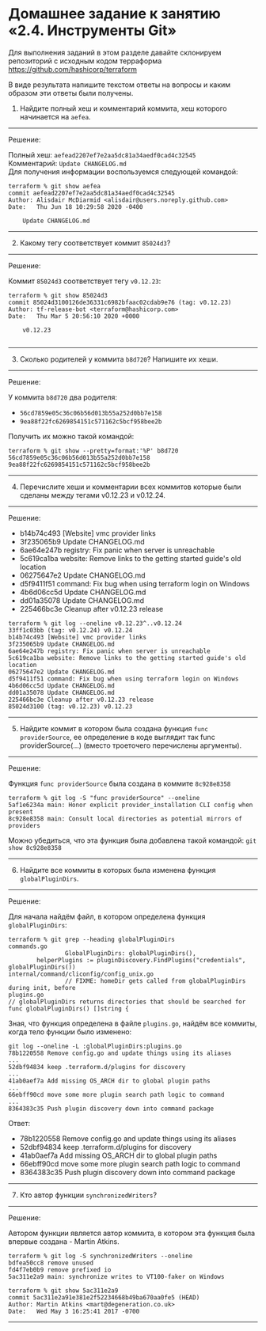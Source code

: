 # Домашнее задание к занятию «2.4. Инструменты Git»

Для выполнения заданий в этом разделе давайте склонируем репозиторий с исходным кодом 
терраформа https://github.com/hashicorp/terraform 

В виде результата напишите текстом ответы на вопросы и каким образом эти ответы были получены. 

1. Найдите полный хеш и комментарий коммита, хеш которого начинается на `aefea`.  

---  
Решение:  

Полный хеш: `aefead2207ef7e2aa5dc81a34aedf0cad4c32545`  
Комментарий: `Update CHANGELOG.md`  
Для получения информации воспользуемся следующей командой:
```
terraform % git show aefea
commit aefead2207ef7e2aa5dc81a34aedf0cad4c32545
Author: Alisdair McDiarmid <alisdair@users.noreply.github.com>
Date:   Thu Jun 18 10:29:58 2020 -0400

    Update CHANGELOG.md

```

---

2. Какому тегу соответствует коммит `85024d3`?  

---  
Решение:  

Коммит `85024d3` соответствует тегу `v0.12.23`:
```
terraform % git show 85024d3
commit 85024d3100126de36331c6982bfaac02cdab9e76 (tag: v0.12.23)
Author: tf-release-bot <terraform@hashicorp.com>
Date:   Thu Mar 5 20:56:10 2020 +0000

    v0.12.23


```

---

3. Сколько родителей у коммита `b8d720`? Напишите их хеши.  

---  
Решение:  

У коммита `b8d720` два родителя:
* `56cd7859e05c36c06b56d013b55a252d0bb7e158`
* `9ea88f22fc6269854151c571162c5bcf958bee2b`  
  
Получить их можно такой командой:
```
terraform % git show --pretty=format:'%P' b8d720
56cd7859e05c36c06b56d013b55a252d0bb7e158 9ea88f22fc6269854151c571162c5bcf958bee2b
```

---

4. Перечислите хеши и комментарии всех коммитов которые были сделаны между тегами  v0.12.23 и v0.12.24.  

---  
Решение:  

* b14b74c493 [Website] vmc provider links 
* 3f235065b9 Update CHANGELOG.md 
* 6ae64e247b registry: Fix panic when server is unreachable 
* 5c619ca1ba website: Remove links to the getting started guide's old location 
* 06275647e2 Update CHANGELOG.md 
* d5f9411f51 command: Fix bug when using terraform login on Windows 
* 4b6d06cc5d Update CHANGELOG.md 
* dd01a35078 Update CHANGELOG.md 
* 225466bc3e Cleanup after v0.12.23 release

```
terraform % git log --oneline v0.12.23^..v0.12.24
33ff1c03bb (tag: v0.12.24) v0.12.24
b14b74c493 [Website] vmc provider links
3f235065b9 Update CHANGELOG.md
6ae64e247b registry: Fix panic when server is unreachable
5c619ca1ba website: Remove links to the getting started guide's old location
06275647e2 Update CHANGELOG.md
d5f9411f51 command: Fix bug when using terraform login on Windows
4b6d06cc5d Update CHANGELOG.md
dd01a35078 Update CHANGELOG.md
225466bc3e Cleanup after v0.12.23 release
85024d3100 (tag: v0.12.23) v0.12.23
```

---

5. Найдите коммит в котором была создана функция `func providerSource`, ее определение в коде выглядит так func providerSource(...) (вместо троеточего перечислены аргументы).  

---  
Решение:  

Функция `func providerSource` была создана в коммите `8c928e8358`
```
terraform % git log -S "func providerSource" --oneline
5af1e6234a main: Honor explicit provider_installation CLI config when present
8c928e8358 main: Consult local directories as potential mirrors of providers
```
  
Можно убедиться, что эта функция была добавлена такой командой:
`git show 8c928e8358`

---

6. Найдите все коммиты в которых была изменена функция `globalPluginDirs`.  

---  
Решение:  

Для начала найдём файл, в котором определена функция `globalPluginDirs`:
```
terraform % git grep --heading globalPluginDirs
commands.go
                GlobalPluginDirs: globalPluginDirs(),
        helperPlugins := pluginDiscovery.FindPlugins("credentials", globalPluginDirs())
internal/command/cliconfig/config_unix.go
                // FIXME: homeDir gets called from globalPluginDirs during init, before
plugins.go
// globalPluginDirs returns directories that should be searched for
func globalPluginDirs() []string {
```
  
Зная, что функция определена в файле `plugins.go`, найдём все коммиты, когда тело функции было изменено:
```
git log --oneline -L :globalPluginDirs:plugins.go
78b1220558 Remove config.go and update things using its aliases
...
52dbf94834 keep .terraform.d/plugins for discovery
...
41ab0aef7a Add missing OS_ARCH dir to global plugin paths
...
66ebff90cd move some more plugin search path logic to command
...
8364383c35 Push plugin discovery down into command package
```
Ответ:
* 78b1220558 Remove config.go and update things using its aliases
* 52dbf94834 keep .terraform.d/plugins for discovery
* 41ab0aef7a Add missing OS_ARCH dir to global plugin paths
* 66ebff90cd move some more plugin search path logic to command
* 8364383c35 Push plugin discovery down into command package

---

7. Кто автор функции `synchronizedWriters`?  

---  
Решение:  

Автором функции является автор коммита, в котором эта функция была впервые создана - Martin Atkins.

```
terraform % git log -S synchronizedWriters --oneline
bdfea50cc8 remove unused
fd4f7eb0b9 remove prefixed io
5ac311e2a9 main: synchronize writes to VT100-faker on Windows

terraform % git show 5ac311e2a9
commit 5ac311e2a91e381e2f52234668b49ba670aa0fe5 (HEAD)
Author: Martin Atkins <mart@degeneration.co.uk>
Date:   Wed May 3 16:25:41 2017 -0700
```

---
